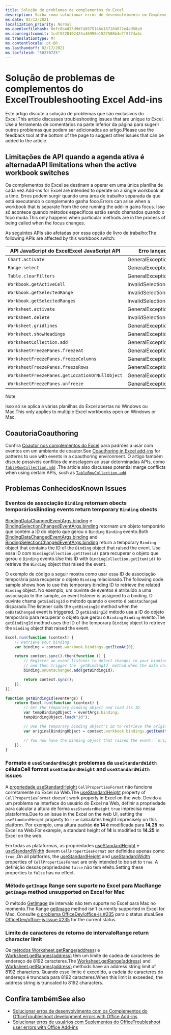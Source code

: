```yaml
---
title: Solução de problemas de complementos do Excel
description: Saiba como solucionar erros de desenvolvimento em Complementos do Excel.
ms.date: 02/12/2021
localization_priority: Normal
ms.openlocfilehash: 0efc8b4d25d9d748975146e187104972e4ad58a9
ms.sourcegitcommit: 1cdf5728102424a46998e1527508b4e7f9f74a4c
ms.translationtype: MT
ms.contentlocale: pt-BR
ms.lasthandoff: 02/17/2021
ms.locfileid: "50270725"
---
```

# <a name="troubleshooting-excel-add-ins"></a><span data-ttu-id="53a06-103">Solução de problemas de complementos do Excel</span><span class="sxs-lookup"><span data-stu-id="53a06-103">Troubleshooting Excel Add-ins</span></span>

<span data-ttu-id="53a06-104">Este artigo discute a solução de problemas que são exclusivos do Excel.</span><span class="sxs-lookup"><span data-stu-id="53a06-104">This article discusses troubleshooting issues that are unique to Excel.</span></span> <span data-ttu-id="53a06-105">Use a ferramenta de comentários na parte inferior da página para sugerir outros problemas que podem ser adicionados ao artigo.</span><span class="sxs-lookup"><span data-stu-id="53a06-105">Please use the feedback tool at the bottom of the page to suggest other issues that can be added to the article.</span></span>

## <a name="api-limitations-when-the-active-workbook-switches"></a><span data-ttu-id="53a06-106">Limitações de API quando a agenda ativa é alternada</span><span class="sxs-lookup"><span data-stu-id="53a06-106">API limitations when the active workbook switches</span></span>

<span data-ttu-id="53a06-107">Os complementos do Excel se destinam a operar em uma única planilha de cada vez.</span><span class="sxs-lookup"><span data-stu-id="53a06-107">Add-ins for Excel are intended to operate on a single workbook at a time.</span></span> <span data-ttu-id="53a06-108">Erros podem surgir quando uma área de trabalho separada da que está executando o complemento ganha foco.</span><span class="sxs-lookup"><span data-stu-id="53a06-108">Errors can arise when a workbook that is separate from the one running the add-in gains focus.</span></span> <span data-ttu-id="53a06-109">Isso só acontece quando métodos específicos estão sendo chamados quando o foco muda.</span><span class="sxs-lookup"><span data-stu-id="53a06-109">This only happens when particular methods are in the process of being called when the focus changes.</span></span>

<span data-ttu-id="53a06-110">As seguintes APIs são afetadas por essa opção de livro de trabalho:</span><span class="sxs-lookup"><span data-stu-id="53a06-110">The following APIs are affected by this workbook switch:</span></span>

|<span data-ttu-id="53a06-111">API JavaScript do Excel</span><span class="sxs-lookup"><span data-stu-id="53a06-111">Excel JavaScript API</span></span> | <span data-ttu-id="53a06-112">Erro lançado</span><span class="sxs-lookup"><span data-stu-id="53a06-112">Error thrown</span></span> |
|--|--|
| `Chart.activate` | <span data-ttu-id="53a06-113">GeneralException</span><span class="sxs-lookup"><span data-stu-id="53a06-113">GeneralException</span></span> |
| `Range.select` | <span data-ttu-id="53a06-114">GeneralException</span><span class="sxs-lookup"><span data-stu-id="53a06-114">GeneralException</span></span> |
| `Table.clearFilters` | <span data-ttu-id="53a06-115">GeneralException</span><span class="sxs-lookup"><span data-stu-id="53a06-115">GeneralException</span></span> |
| `Workbook.getActiveCell`  | <span data-ttu-id="53a06-116">InvalidSelection</span><span class="sxs-lookup"><span data-stu-id="53a06-116">InvalidSelection</span></span>|
| `Workbook.getSelectedRange` | <span data-ttu-id="53a06-117">InvalidSelection</span><span class="sxs-lookup"><span data-stu-id="53a06-117">InvalidSelection</span></span>|
| `Workbook.getSelectedRanges`  | <span data-ttu-id="53a06-118">InvalidSelection</span><span class="sxs-lookup"><span data-stu-id="53a06-118">InvalidSelection</span></span>|
| `Worksheet.activate` | <span data-ttu-id="53a06-119">GeneralException</span><span class="sxs-lookup"><span data-stu-id="53a06-119">GeneralException</span></span> |
| `Worksheet.delete`  | <span data-ttu-id="53a06-120">InvalidSelection</span><span class="sxs-lookup"><span data-stu-id="53a06-120">InvalidSelection</span></span>|
| `Worksheet.gridlines` | <span data-ttu-id="53a06-121">GeneralException</span><span class="sxs-lookup"><span data-stu-id="53a06-121">GeneralException</span></span> |
| `Worksheet.showHeadings` | <span data-ttu-id="53a06-122">GeneralException</span><span class="sxs-lookup"><span data-stu-id="53a06-122">GeneralException</span></span> |
| `WorksheetCollection.add` | <span data-ttu-id="53a06-123">GeneralException</span><span class="sxs-lookup"><span data-stu-id="53a06-123">GeneralException</span></span> |
| `WorksheetFreezePanes.freezeAt` | <span data-ttu-id="53a06-124">GeneralException</span><span class="sxs-lookup"><span data-stu-id="53a06-124">GeneralException</span></span> |
| `WorksheetFreezePanes.freezeColumns` | <span data-ttu-id="53a06-125">GeneralException</span><span class="sxs-lookup"><span data-stu-id="53a06-125">GeneralException</span></span> |
| `WorksheetFreezePanes.freezeRows` | <span data-ttu-id="53a06-126">GeneralException</span><span class="sxs-lookup"><span data-stu-id="53a06-126">GeneralException</span></span> |
| `WorksheetFreezePanes.getLocationOrNullObject`| <span data-ttu-id="53a06-127">GeneralException</span><span class="sxs-lookup"><span data-stu-id="53a06-127">GeneralException</span></span> |
| `WorksheetFreezePanes.unfreeze` | <span data-ttu-id="53a06-128">GeneralException</span><span class="sxs-lookup"><span data-stu-id="53a06-128">GeneralException</span></span> |

> [!NOTE]
> <span data-ttu-id="53a06-129">Isso só se aplica a várias planilhas do Excel abertas no Windows ou Mac.</span><span class="sxs-lookup"><span data-stu-id="53a06-129">This only applies to multiple Excel workbooks open on Windows or Mac.</span></span>

## <a name="coauthoring"></a><span data-ttu-id="53a06-130">Coautoria</span><span class="sxs-lookup"><span data-stu-id="53a06-130">Coauthoring</span></span>

<span data-ttu-id="53a06-131">Confira [Coautor nos complementos do Excel](co-authoring-in-excel-add-ins.md) para padrões a usar com eventos em um ambiente de coautor.</span><span class="sxs-lookup"><span data-stu-id="53a06-131">See [Coauthoring in Excel add-ins](co-authoring-in-excel-add-ins.md) for patterns to use with events in a coauthoring environment.</span></span> <span data-ttu-id="53a06-132">O artigo também discute possíveis conflitos de mesclagem ao usar determinadas APIs, como [`TableRowCollection.add`](/javascript/api/excel/excel.tablerowcollection#add-index--values-) .</span><span class="sxs-lookup"><span data-stu-id="53a06-132">The article also discusses potential merge conflicts when using certain APIs, such as [`TableRowCollection.add`](/javascript/api/excel/excel.tablerowcollection#add-index--values-).</span></span>

## <a name="known-issues"></a><span data-ttu-id="53a06-133">Problemas Conhecidos</span><span class="sxs-lookup"><span data-stu-id="53a06-133">Known Issues</span></span>

### <a name="binding-events-return-temporary-binding-obects"></a><span data-ttu-id="53a06-134">Eventos de associação `Binding` retornam obects temporários</span><span class="sxs-lookup"><span data-stu-id="53a06-134">Binding events return temporary `Binding` obects</span></span>

<span data-ttu-id="53a06-135">[BindingDataChangedEventArgs.binding](/javascript/api/excel/excel.bindingdatachangedeventargs#binding) e [BindingSelectionChangedEventArgs.binding](/javascript/api/excel/excel.bindingselectionchangedeventargs#binding) retornam um objeto temporário que contém a ID do objeto que gerou o `Binding` `Binding` evento.</span><span class="sxs-lookup"><span data-stu-id="53a06-135">Both [BindingDataChangedEventArgs.binding](/javascript/api/excel/excel.bindingdatachangedeventargs#binding) and [BindingSelectionChangedEventArgs.binding](/javascript/api/excel/excel.bindingselectionchangedeventargs#binding) return a temporary `Binding` object that contains the ID of the `Binding` object that raised the event.</span></span> <span data-ttu-id="53a06-136">Use essa ID com `BindingCollection.getItem(id)` para recuperar o objeto que gerou o `Binding` evento.</span><span class="sxs-lookup"><span data-stu-id="53a06-136">Use this ID with `BindingCollection.getItem(id)` to retrieve the `Binding` object that raised the event.</span></span>

<span data-ttu-id="53a06-137">O exemplo de código a seguir mostra como usar essa ID de associação temporária para recuperar o objeto `Binding` relacionado.</span><span class="sxs-lookup"><span data-stu-id="53a06-137">The following code sample shows how to use this temporary binding ID to retrieve the related `Binding` object.</span></span> <span data-ttu-id="53a06-138">No exemplo, um ouvinte de eventos é atribuído a uma associação.</span><span class="sxs-lookup"><span data-stu-id="53a06-138">In the sample, an event listener is assigned to a binding.</span></span> <span data-ttu-id="53a06-139">O ouvinte chama `getBindingId` o método quando o evento é `onDataChanged` disparado.</span><span class="sxs-lookup"><span data-stu-id="53a06-139">The listener calls the `getBindingId` method when the `onDataChanged` event is triggered.</span></span> <span data-ttu-id="53a06-140">O `getBindingId` método usa a ID do objeto temporário para recuperar o objeto que gerou o `Binding` `Binding` evento.</span><span class="sxs-lookup"><span data-stu-id="53a06-140">The `getBindingId` method uses the ID of the temporary `Binding` object to retrieve the `Binding` object that raised the event.</span></span>

```js
Excel.run(function (context) {
    // Retrieve your binding.
    var binding = context.workbook.bindings.getItemAt(0);

    return context.sync().then(function () {
        // Register an event listener to detect changes to your binding
        // and then trigger the `getBindingId` method when the data changes. 
        binding.onDataChanged.add(getBindingId);

        return context.sync();
    });
});

function getBindingId(eventArgs) {
    return Excel.run(function (context) {
        // Get the temporary binding object and load its ID. 
        var tempBindingObject = eventArgs.binding;
        tempBindingObject.load("id");

        // Use the temporary binding object's ID to retrieve the original binding object. 
        var originalBindingObject = context.workbook.bindings.getItem(tempBindingObject.id);

        // You now have the binding object that raised the event: `originalBindingObject`. 
    });
}
```

### <a name="cell-format-usestandardheight-and-usestandardwidth-issues"></a><span data-ttu-id="53a06-141">Formato e `useStandardHeight` problemas da `useStandardWidth` célula</span><span class="sxs-lookup"><span data-stu-id="53a06-141">Cell format `useStandardHeight` and `useStandardWidth` issues</span></span>

<span data-ttu-id="53a06-142">A [propriedade useStandardHeight](/javascript/api/excel/excel.cellpropertiesformat#useStandardHeight) `CellPropertiesFormat` não funciona corretamente no Excel na Web.</span><span class="sxs-lookup"><span data-stu-id="53a06-142">The [useStandardHeight](/javascript/api/excel/excel.cellpropertiesformat#useStandardHeight) property of `CellPropertiesFormat` doesn't work properly in Excel on the web.</span></span> <span data-ttu-id="53a06-143">Devido a um problema na interface do usuário do Excel na Web, definir a propriedade para calcular a altura de forma `useStandardHeight` `true` imprecisa nessa plataforma.</span><span class="sxs-lookup"><span data-stu-id="53a06-143">Due to an issue in the Excel on the web UI, setting the `useStandardHeight` property to `true` calculates height imprecisely on this platform.</span></span> <span data-ttu-id="53a06-144">Por exemplo, uma altura padrão **de 14 é** modificada para **14,25** no Excel na Web.</span><span class="sxs-lookup"><span data-stu-id="53a06-144">For example, a standard height of **14** is modified to **14.25** in Excel on the web.</span></span>

<span data-ttu-id="53a06-145">Em todas as plataformas, as propriedades [useStandardHeight](/javascript/api/excel/excel.cellpropertiesformat#useStandardHeight) e [useStandardWidth](/javascript/api/excel/excel.cellpropertiesformat#useStandardWidth) devem `CellPropertiesFormat` ser definidas apenas como `true` .</span><span class="sxs-lookup"><span data-stu-id="53a06-145">On all platforms, the [useStandardHeight](/javascript/api/excel/excel.cellpropertiesformat#useStandardHeight) and [useStandardWidth](/javascript/api/excel/excel.cellpropertiesformat#useStandardWidth) properties of `CellPropertiesFormat` are only intended to be set to `true`.</span></span> <span data-ttu-id="53a06-146">A definição dessas propriedades `false` não tem efeito.</span><span class="sxs-lookup"><span data-stu-id="53a06-146">Setting these properties to `false` has no effect.</span></span> 

### <a name="range-getimage-method-unsupported-on-excel-for-mac"></a><span data-ttu-id="53a06-147">Método `getImage` Range sem suporte no Excel para Mac</span><span class="sxs-lookup"><span data-stu-id="53a06-147">Range `getImage` method unsupported on Excel for Mac</span></span>

<span data-ttu-id="53a06-148">O método [GetImage](/javascript/api/excel/excel.range#getImage__) de intervalo não tem suporte no Excel para Mac no momento.</span><span class="sxs-lookup"><span data-stu-id="53a06-148">The Range [getImage](/javascript/api/excel/excel.range#getImage__) method isn't currently supported in Excel for Mac.</span></span> <span data-ttu-id="53a06-149">Consulte [o problema OfficeDev/office-js #235](https://github.com/OfficeDev/office-js/issues/235) para o status atual.</span><span class="sxs-lookup"><span data-stu-id="53a06-149">See [OfficeDev/office-js Issue #235](https://github.com/OfficeDev/office-js/issues/235) for the current status.</span></span>

### <a name="range-return-character-limit"></a><span data-ttu-id="53a06-150">Limite de caracteres de retorno de intervalo</span><span class="sxs-lookup"><span data-stu-id="53a06-150">Range return character limit</span></span>

<span data-ttu-id="53a06-151">Os [métodos Worksheet.getRange(address)](/javascript/api/excel/excel.worksheet#getRange_address_) e [Worksheet.getRanges(address)](/javascript/api/excel/excel.worksheet#getRanges_address_) têm um limite de cadeia de caracteres de endereço de 8192 caracteres.</span><span class="sxs-lookup"><span data-stu-id="53a06-151">The [Worksheet.getRange(address)](/javascript/api/excel/excel.worksheet#getRange_address_) and [Worksheet.getRanges(address)](/javascript/api/excel/excel.worksheet#getRanges_address_) methods have an address string limit of 8192 characters.</span></span> <span data-ttu-id="53a06-152">Quando esse limite é excedido, a cadeia de caracteres do endereço é truncada para 8192 caracteres.</span><span class="sxs-lookup"><span data-stu-id="53a06-152">When this limit is exceeded, the address string is truncated to 8192 characters.</span></span>

## <a name="see-also"></a><span data-ttu-id="53a06-153">Confira também</span><span class="sxs-lookup"><span data-stu-id="53a06-153">See also</span></span>

- [<span data-ttu-id="53a06-154">Solucionar erros de desenvolvimento com os Complementos do Office</span><span class="sxs-lookup"><span data-stu-id="53a06-154">Troubleshoot development errors with Office Add-ins</span></span>](../testing/troubleshoot-development-errors.md)
- [<span data-ttu-id="53a06-155">Solucionar erros de usuários com Suplementos do Office</span><span class="sxs-lookup"><span data-stu-id="53a06-155">Troubleshoot user errors with Office Add-ins</span></span>](../testing/testing-and-troubleshooting.md)
